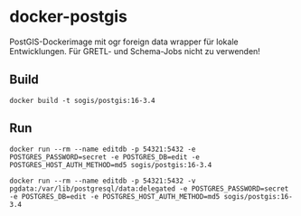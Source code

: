 # docker-postgis

PostGIS-Dockerimage mit ogr foreign data wrapper für lokale Entwicklungen. Für GRETL- und Schema-Jobs nicht zu verwenden!

## Build

```
docker build -t sogis/postgis:16-3.4
```

## Run

```
docker run --rm --name editdb -p 54321:5432 -e POSTGRES_PASSWORD=secret -e POSTGRES_DB=edit -e POSTGRES_HOST_AUTH_METHOD=md5 sogis/postgis:16-3.4
```

```
docker run --rm --name editdb -p 54321:5432 -v pgdata:/var/lib/postgresql/data:delegated -e POSTGRES_PASSWORD=secret -e POSTGRES_DB=edit -e POSTGRES_HOST_AUTH_METHOD=md5 sogis/postgis:16-3.4
```